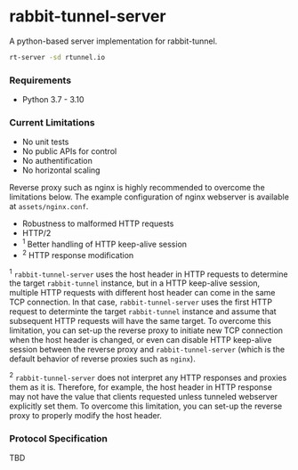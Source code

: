 # rabbit-tunnel-server

A python-based server implementation for rabbit-tunnel.

```sh
rt-server -sd rtunnel.io
```


### Requirements
- Python 3.7 - 3.10


### Current Limitations

- No unit tests
- No public APIs for control
- No authentification
- No horizontal scaling

Reverse proxy such as nginx is highly recommended to overcome the limitations below. The example configuration of nginx webserver is available at `assets/nginx.conf`.

- Robustness to malformed HTTP requests
- HTTP/2
- <sup>1</sup> Better handling of HTTP keep-alive session
- <sup>2</sup> HTTP response modification

<sup>1</sup> `rabbit-tunnel-server` uses the host header in HTTP requests to determine the target `rabbit-tunnel` instance, but in a HTTP keep-alive session, multiple HTTP requests with different host header can come in the same TCP connection. In that case, `rabbit-tunnel-server` uses the first HTTP request to determinte the target `rabbit-tunnel` instance and assume that subsequent HTTP requests will have the same target. To overcome this limitation, you can set-up the reverse proxy to initiate new TCP connection when the host header is changed, or even can disable HTTP keep-alive session between the reverse proxy and `rabbit-tunnel-server` (which is the default behavior of reverse proxies such as `nginx`).

<sup>2</sup> `rabbit-tunnel-server` does not interpret any HTTP responses and proxies them as it is. Therefore, for example, the host header in HTTP response may not have the value that clients requested unless tunneled webserver explicitly set them. To overcome this limitation, you can set-up the reverse proxy to properly modify the host header.


### Protocol Specification

TBD